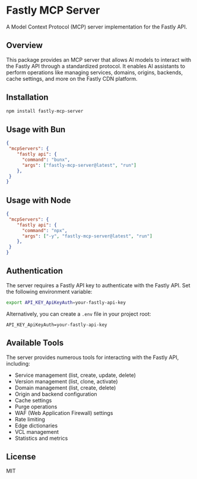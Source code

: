 # Fastly MCP Server

A Model Context Protocol (MCP) server implementation for the Fastly API.

## Overview

This package provides an MCP server that allows AI models to interact with the Fastly API through a standardized protocol. It enables AI assistants to perform operations like managing services, domains, origins, backends, cache settings, and more on the Fastly CDN platform.

## Installation

```bash
npm install fastly-mcp-server
```

## Usage with Bun

```json
{
 "mcpServers": {
    "fastly api": {
      "command": "bunx",
      "args": ["fastly-mcp-server@latest", "run"]
    },
 }
}
```

## Usage with Node

```json
{
 "mcpServers": {
    "fastly api": {
      "command": "npx",
      "args": ["-y", "fastly-mcp-server@latest", "run"]
    },
 }
}
```

## Authentication

The server requires a Fastly API key to authenticate with the Fastly API. Set the following environment variable:

```bash
export API_KEY_ApiKeyAuth=your-fastly-api-key
```

Alternatively, you can create a `.env` file in your project root:

```
API_KEY_ApiKeyAuth=your-fastly-api-key
```

## Available Tools

The server provides numerous tools for interacting with the Fastly API, including:

- Service management (list, create, update, delete)
- Version management (list, clone, activate)
- Domain management (list, create, delete)
- Origin and backend configuration
- Cache settings
- Purge operations
- WAF (Web Application Firewall) settings
- Rate limiting
- Edge dictionaries
- VCL management
- Statistics and metrics

## License

MIT